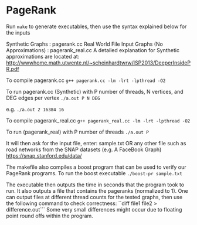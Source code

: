 PageRank
========

Run ```make``` to generate executables, then use the syntax explained below for the inputs

Synthetic Graphs : pagerank.cc
Real World File Input Graphs (No Approximations) : pagerank_real.cc
A detailed explanation for Synthetic approximations are located at:
http://wwwhome.math.utwente.nl/~scheinhardtwrw/ISP2013/DeeperInsidePR.pdf

To compile pagerank.cc
    ```g++ pagerank.cc -lm -lrt -lpthread -O2```
  
To run pagerank.cc (Synthetic) with P number of threads, N vertices, and DEG edges per vertex
    ```./a.out P N DEG```

e.g.
    ```./a.out 2 16384 16```


To compile pagerank_real.cc
    ```g++ pagerank_real.cc -lm -lrt -lpthread -O2```
  
To run (pagerank_real) with P number of threads
    ```./a.out P```
  
  It will then ask for the input file, enter:
  sample.txt
  OR any other file such as road networks from the SNAP datasets (e.g. A FaceBook Graph)
  https://snap.stanford.edu/data/

The makefile also compiles a boost program that can be used to verify our PageRank programs. 
To run the boost executable
   ```./boost-pr sample.txt```

The executable then outputs the time in seconds that the program took to run.
It also outputs a file that contains the pageranks (normalized to 1).
One can output files at different thread counts for the tested graphs, then use the following command to check correctness:
    ``diff file1 file2 > difference.out```
Some very small differences might occur due to floating point round offs within the program.

